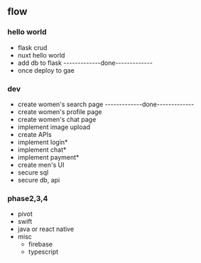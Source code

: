 ## flow

### hello world

- flask crud
- nuxt hello world
- add db to flask
  -------------done-------------
- once deploy to gae

### dev

- create women's search page
  -------------done-------------
- create women's profile page
- create women's chat page
- implement image upload
- create APIs
- implement login\*
- implement chat\*
- implement payment\*
- create men's UI
- secure sql
- secure db, api

### phase2,3,4

- pivot
- swift
- java or react native
- misc
  - firebase
  - typescript
